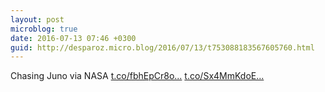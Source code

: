 ```yaml
---
layout: post
microblog: true
date: 2016-07-13 07:46 +0300
guid: http://desparoz.micro.blog/2016/07/13/t753088183567605760.html
---
```

Chasing Juno  via NASA [t.co/fbhEpCr8o...](https://t.co/fbhEpCr8or) [t.co/Sx4MmKdoE...](https://t.co/Sx4MmKdoEl)
